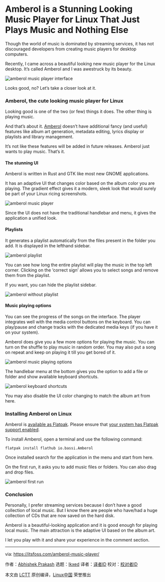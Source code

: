 [#]: subject: "Amberol is a Stunning Looking Music Player for Linux That Just Plays Music and Nothing Else"
[#]: via: "https://itsfoss.com/amberol-music-player/"
[#]: author: "Abhishek Prakash https://itsfoss.com/author/abhishek/"
[#]: collector: "lkxed"
[#]: translator: "geekpi"
[#]: reviewer: " "
[#]: publisher: " "
[#]: url: " "

Amberol is a Stunning Looking Music Player for Linux That Just Plays Music and Nothing Else
======
Though the world of music is dominated by streaming services, it has not discouraged developers from creating music players for desktop computers.

Recently, I came across a beautiful looking new music player for the Linux desktop. It’s called Amberol and I was awestruck by its beauty.

![amberol music player interface][1]

Looks good, no? Let’s take a closer look at it.

### Amberol, the cute looking music player for Linux

Looking good is one of the two (or few) things it does. The other thing is playing music.

And that’s about it. [Amberol][2] doesn’t have additional fancy (and useful) features like album art generation, metadata editing, lyrics display or playlists and library management.

It’s not like these features will be added in future releases. Amberol just wants to play music. That’s it.

#### The stunning UI

Amberol is written in Rust and GTK like most new GNOME applications.

It has an adaptive UI that changes color based on the album color you are playing. The gradient effect gives it a modern, sleek look that would surely be part of your Linux ricing screenshots.

![amberol music player][3]

Since the UI does not have the traditional handlebar and menu, it gives the application a unified look.

#### Playlists

It generates a playlist automatically from the files present in the folder you add. It is displayed in the lefthand sidebar.

![amberol playlist][4]

You can see how long the entire playlist will play the music in the top left corner. Clicking on the ‘correct sign’ allows you to select songs and remove them from the playlist.

If you want, you can hide the playlist sidebar.

![amberol without playlist][5]

#### Music playing options

You can see the progress of the songs on the interface. The player integrates well with the media control buttons on the keyboard. You can play/pause and change tracks with the dedicated media keys (if you have it on your system).

Amberol does give you a few more options for playing the music. You can turn on the shuffle to play music in random order. You may also put a song on repeat and keep on playing it till you get bored of it.

![amberol music playing options][6]

The handlebar menu at the bottom gives you the option to add a file or folder and show available keyboard shortcuts.

![amberol keyboard shortcuts][7]

You may also disable the UI color changing to match the album art from here.

### Installing Amberol on Linux

Amberol is [available as Flatpak][8]. Please ensure that [your system has Flatpak support enabled][9].

To install Amberol, open a terminal and use the following command:

```
flatpak install flathub io.bassi.Amberol
```

Once installed search for the application in the menu and start from here.

On the first run, it asks you to add music files or folders. You can also drag and drop files.

![amberol first run][10]

### Conclusion

Personally, I prefer streaming services because I don’t have a good collection of local music. But I know there are people who have/had a huge collection of CDs that are now saved on the hard disk.

Amberol is a beautiful-looking application and it is good enough for playing local music. The main attraction is the adaptive UI based on the album art.

I let you play with it and share your experience in the comment section.

--------------------------------------------------------------------------------

via: https://itsfoss.com/amberol-music-player/

作者：[Abhishek Prakash][a]
选题：[lkxed][b]
译者：[译者ID](https://github.com/译者ID)
校对：[校对者ID](https://github.com/校对者ID)

本文由 [LCTT](https://github.com/LCTT/TranslateProject) 原创编译，[Linux中国](https://linux.cn/) 荣誉推出

[a]: https://itsfoss.com/author/abhishek/
[b]: https://github.com/lkxed
[1]: https://itsfoss.com/wp-content/uploads/2022/06/amberol-music-player-interface-800x693.png
[2]: https://apps.gnome.org/app/io.bassi.Amberol/
[3]: https://itsfoss.com/wp-content/uploads/2022/06/amberol-music-player-800x580.png
[4]: https://itsfoss.com/wp-content/uploads/2022/06/Amberol-playlist-800x548.png
[5]: https://itsfoss.com/wp-content/uploads/2022/06/amberol-without-playlist-800x693.png
[6]: https://itsfoss.com/wp-content/uploads/2022/06/Amberol-music-playing-options-800x548.png
[7]: https://itsfoss.com/wp-content/uploads/2022/06/Amberol-keyboard-shortcuts-800x528.png
[8]: https://flathub.org/apps/details/io.bassi.Amberol
[9]: https://itsfoss.com/flatpak-guide/
[10]: https://itsfoss.com/wp-content/uploads/2022/06/amberol-first-run-800x693.png
